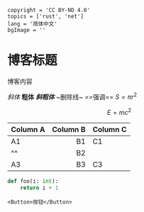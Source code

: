 ```blog
copyright = 'CC BY-ND 4.0'
topics = ['rust', 'net']
lang = '简体中文'
bgImage = ''
```

# 博客标题

博客内容

*斜体* **粗体** ***斜粗体*** ~删除线~ ==强调== $S=\pi r^2$

$$
E=mc^2
$$

| Column A | Column B | Column C |
| -------- | -------: | -------- |
| A1       |       B1 | C1       |
| ^^       |       B2           ||
| A3       |       B3 | C3       |

```py
def foo(i: int):
    return i + 1
```

```tsx embed
<Button>按钮</Button>
```
